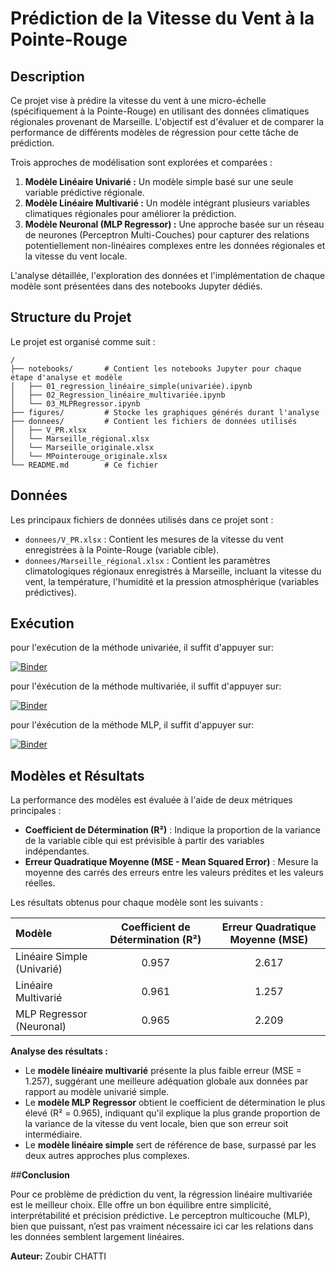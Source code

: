 # Prédiction de la Vitesse du Vent à la Pointe-Rouge

## Description

Ce projet vise à prédire la vitesse du vent à une micro-échelle (spécifiquement à la Pointe-Rouge) en utilisant des données climatiques régionales provenant de Marseille. L'objectif est d'évaluer et de comparer la performance de différents modèles de régression pour cette tâche de prédiction.

Trois approches de modélisation sont explorées et comparées :

1.  **Modèle Linéaire Univarié :** Un modèle simple basé sur une seule variable prédictive régionale.
2.  **Modèle Linéaire Multivarié :** Un modèle intégrant plusieurs variables climatiques régionales pour améliorer la prédiction.
3.  **Modèle Neuronal (MLP Regressor) :** Une approche basée sur un réseau de neurones (Perceptron Multi-Couches) pour capturer des relations potentiellement non-linéaires complexes entre les données régionales et la vitesse du vent locale.

L'analyse détaillée, l'exploration des données et l'implémentation de chaque modèle sont présentées dans des notebooks Jupyter dédiés.

## Structure du Projet

Le projet est organisé comme suit :

```
/
├── notebooks/       # Contient les notebooks Jupyter pour chaque étape d'analyse et modèle
│   ├── 01_regression_linéaire_simple(univariée).ipynb
│   ├── 02_Regression_linéaire_multivariée.ipynb
│   └── 03_MLPRegressor.ipynb
├── figures/         # Stocke les graphiques générés durant l'analyse
├── donnees/         # Contient les fichiers de données utilisés
│   ├── V_PR.xlsx
│   └── Marseille_régional.xlsx
│   └── Marseille_originale.xlsx
│   └── MPointerouge_originale.xlsx
└── README.md        # Ce fichier
```


## Données

Les principaux fichiers de données utilisés dans ce projet sont :

*   `donnees/V_PR.xlsx` : Contient les mesures de la vitesse du vent enregistrées à la Pointe-Rouge (variable cible).
*   `donnees/Marseille_régional.xlsx` : Contient les paramètres climatologiques régionaux enregistrés à Marseille, incluant la vitesse du vent, la température, l'humidité et la pression atmosphérique (variables prédictives).
## Exécution 
pour l'exécution de la méthode univariée, il suffit d'appuyer sur:

[![Binder](https://mybinder.org/badge_logo.svg)](https://mybinder.org/v2/gh/ZoubirCHATTI/Prediction-de-la-vitesse-du-vent/HEAD?filepath=notebooks/01_regression_lineaire_simple_univariee.ipynb)


pour l'éxécution de la méthode multivariée, il suffit d'appuyer sur:

[![Binder](https://mybinder.org/badge_logo.svg)](https://mybinder.org/v2/gh/ZoubirCHATTI/Prediction-de-la-vitesse-du-vent/HEAD?filepath=notebooks/02_Regression_lin%C3%A9aire_multivari%C3%A9e.ipynb)


pour l'éxécution de la méthode MLP, il suffit d'appuyer sur:

[![Binder](https://mybinder.org/badge_logo.svg)](https://mybinder.org/v2/gh/ZoubirCHATTI/Prediction-de-la-vitesse-du-vent/HEAD?filepath=notebooks/03_MLPRegressor.ipynb)



## Modèles et Résultats

La performance des modèles est évaluée à l'aide de deux métriques principales :

*   **Coefficient de Détermination (R²)** : Indique la proportion de la variance de la variable cible qui est prévisible à partir des variables indépendantes.
*   **Erreur Quadratique Moyenne (MSE - Mean Squared Error)** : Mesure la moyenne des carrés des erreurs entre les valeurs prédites et les valeurs réelles.

Les résultats obtenus pour chaque modèle sont les suivants :

| Modèle                   | Coefficient de Détermination (R²) | Erreur Quadratique Moyenne (MSE) |
| :----------------------- | :-------------------------------: | :------------------------------: |
| Linéaire Simple (Univarié) | 0.957                             | 2.617                            |
| Linéaire Multivarié      | 0.961                             | 1.257                            |
| MLP Regressor (Neuronal) | 0.965                             | 2.209                            |

**Analyse des résultats :**

*   Le **modèle linéaire multivarié** présente la plus faible erreur (MSE = 1.257), suggérant une meilleure adéquation globale aux données par rapport au modèle univarié simple.
*   Le **modèle MLP Regressor** obtient le coefficient de détermination le plus élevé (R² = 0.965), indiquant qu'il explique la plus grande proportion de la variance de la vitesse du vent locale, bien que son erreur soit intermédiaire.
*   Le **modèle linéaire simple** sert de référence de base, surpassé par les deux autres approches plus complexes.

##**Conclusion**

Pour ce problème de prédiction du vent, la régression linéaire multivariée est le meilleur choix. Elle offre un bon équilibre entre simplicité, interprétabilité et précision prédictive. Le perceptron multicouche (MLP), bien que puissant, n’est pas vraiment nécessaire ici car les relations dans les données semblent largement linéaires.

**Auteur:** Zoubir CHATTI

